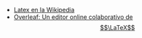 * [Latex en la Wikipedia](https://es.wikipedia.org/wiki/LaTeX)
* [Overleaf: Un editor online colaborativo de $$\LaTeX$$](https://es.overleaf.com/)